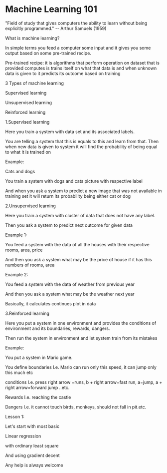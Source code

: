 # Machine Learning 101 
"Field of study that gives computers the ability to learn without being explicitly programmed." -- Arthur Samuels (1959) 

 

What is machine learning? 

In simple terms you feed a computer some input and it gives you some output based on some pre-trained recipe. 

Pre-trained recipe: it is algorithms that perform operation on dataset that is provided computes is trains itself on what that data is and when unknown data is given to it predicts its outcome based on training  

3 Types of machine learning 

Supervised learning 

Unsupervised learning 

Reinforced learning  

 

1.Supervised learning 

Here you train a system with data set and its associated labels. 

You are telling a system that this is equals to this and learn from that. Then when new data is given to system it will find the probability of being equal to what it is trained on 

Example: 

Cats and dogs 

You train a system with dogs and cats picture with respective label 

And when you ask a system to predict a new image that was not available in training  set it will return its probability being either cat or dog   

2.Unsupervised learning 

Here you train a system with cluster of data that does not have any label. 

Then you ask a system to predict next outcome for given data 

Example 1: 

You feed a system with the data of all the houses with their respective rooms, area, price 

And then you ask a system what may be the price of house if it has this numbers of rooms, area 

Example 2: 

You feed a system with the data of weather from previous year 

And then you ask a system what may be the weather next year 

Basically, it calculates continues plot in data 

3.Reinforced learning 

Here you put a system in one environment and provides the conditions of environment and its boundaries, rewards, dangers.  

Then run the system in environment and let system train from its mistakes  

Example: 

You put a system in Mario game. 

You define boundaries I.e. Mario can run only this speed, it can jump only this much etc 

conditions I.e. press right arrow =runs, b + right arrow=fast run, a=jump, a + right arrow=forward jump ..etc. 

Rewards I.e. reaching the castle 

Dangers I.e. it cannot touch birds, monkeys, should not fall in pit.etc. 

 

 

 

Lesson 1: 

Let's start with most basic  

Linear regression  

with ordinary least square 

And using gradient decent 






Any help is always welcome
